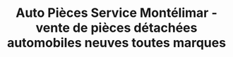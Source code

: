 ---
title: "Auto Pièces Service Montélimar - vente de pièces détachées automobiles neuves toutes marques"
url: /montelimar/auto-pieces-service-montelimar-vente-de-pieces-detachees-automobiles-neuves-toutes-marques/
shop: pièces de voitures
---